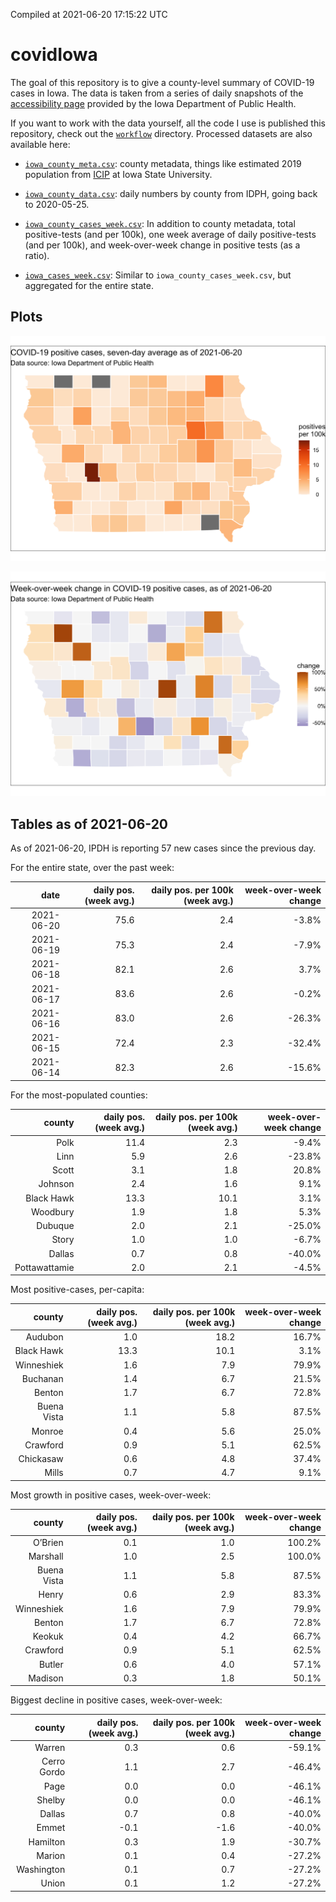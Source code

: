 Compiled at 2021-06-20 17:15:22 UTC

<!-- README.md is generated from README.Rmd. Please edit that file -->

# covidIowa

<!-- badges: start -->

<!-- badges: end -->

The goal of this repository is to give a county-level summary of
COVID-19 cases in Iowa. The data is taken from a series of daily
snapshots of the [accessibility
page](https://coronavirus.iowa.gov/pages/access) provided by the Iowa
Department of Public Health.

If you want to work with the data yourself, all the code I use is
published this repository, check out the [`workflow`](workflow)
directory. Processed datasets are also available here:

  - [`iowa_county_meta.csv`](https://raw.githubusercontent.com/ijlyttle/covidIowa/master/workflow/data/99-publish/iowa_county_meta.csv):
    county metadata, things like estimated 2019 population from
    [ICIP](https://www.icip.iastate.edu/tables/population/counties-estimates)
    at Iowa State University.

  - [`iowa_county_data.csv`](https://raw.githubusercontent.com/ijlyttle/covidIowa/master/workflow/data/99-publish/iowa_county_data.csv):
    daily numbers by county from IDPH, going back to 2020-05-25.

  - [`iowa_county_cases_week.csv`](https://raw.githubusercontent.com/ijlyttle/covidIowa/master/workflow/data/99-publish/iowa_county_data.csv):
    In addition to county metadata, total positive-tests (and per 100k),
    one week average of daily positive-tests (and per 100k), and
    week-over-week change in positive tests (as a ratio).

  - [`iowa_cases_week.csv`](https://raw.githubusercontent.com/ijlyttle/covidIowa/master/workflow/data/99-publish/iowa_cases_week.csv):
    Similar to `iowa_county_cases_week.csv`, but aggregated for the
    entire state.

## Plots

![](workflow/data/99-publish/iowa_cases.png)

![](workflow/data/99-publish/iowa_change.png)

## Tables as of 2021-06-20

As of 2021-06-20, IPDH is reporting 57 new cases since the previous day.

For the entire state, over the past week:

|       date | daily pos. (week avg.) | daily pos. per 100k (week avg.) | week-over-week change |
| ---------: | ---------------------: | ------------------------------: | --------------------: |
| 2021-06-20 |                   75.6 |                             2.4 |                \-3.8% |
| 2021-06-19 |                   75.3 |                             2.4 |                \-7.9% |
| 2021-06-18 |                   82.1 |                             2.6 |                  3.7% |
| 2021-06-17 |                   83.6 |                             2.6 |                \-0.2% |
| 2021-06-16 |                   83.0 |                             2.6 |               \-26.3% |
| 2021-06-15 |                   72.4 |                             2.3 |               \-32.4% |
| 2021-06-14 |                   82.3 |                             2.6 |               \-15.6% |

For the most-populated counties:

|        county | daily pos. (week avg.) | daily pos. per 100k (week avg.) | week-over-week change |
| ------------: | ---------------------: | ------------------------------: | --------------------: |
|          Polk |                   11.4 |                             2.3 |                \-9.4% |
|          Linn |                    5.9 |                             2.6 |               \-23.8% |
|         Scott |                    3.1 |                             1.8 |                 20.8% |
|       Johnson |                    2.4 |                             1.6 |                  9.1% |
|    Black Hawk |                   13.3 |                            10.1 |                  3.1% |
|      Woodbury |                    1.9 |                             1.8 |                  5.3% |
|       Dubuque |                    2.0 |                             2.1 |               \-25.0% |
|         Story |                    1.0 |                             1.0 |                \-6.7% |
|        Dallas |                    0.7 |                             0.8 |               \-40.0% |
| Pottawattamie |                    2.0 |                             2.1 |                \-4.5% |

Most positive-cases, per-capita:

|      county | daily pos. (week avg.) | daily pos. per 100k (week avg.) | week-over-week change |
| ----------: | ---------------------: | ------------------------------: | --------------------: |
|     Audubon |                    1.0 |                            18.2 |                 16.7% |
|  Black Hawk |                   13.3 |                            10.1 |                  3.1% |
|  Winneshiek |                    1.6 |                             7.9 |                 79.9% |
|    Buchanan |                    1.4 |                             6.7 |                 21.5% |
|      Benton |                    1.7 |                             6.7 |                 72.8% |
| Buena Vista |                    1.1 |                             5.8 |                 87.5% |
|      Monroe |                    0.4 |                             5.6 |                 25.0% |
|    Crawford |                    0.9 |                             5.1 |                 62.5% |
|   Chickasaw |                    0.6 |                             4.8 |                 37.4% |
|       Mills |                    0.7 |                             4.7 |                  9.1% |

Most growth in positive cases, week-over-week:

|      county | daily pos. (week avg.) | daily pos. per 100k (week avg.) | week-over-week change |
| ----------: | ---------------------: | ------------------------------: | --------------------: |
|     O’Brien |                    0.1 |                             1.0 |                100.2% |
|    Marshall |                    1.0 |                             2.5 |                100.0% |
| Buena Vista |                    1.1 |                             5.8 |                 87.5% |
|       Henry |                    0.6 |                             2.9 |                 83.3% |
|  Winneshiek |                    1.6 |                             7.9 |                 79.9% |
|      Benton |                    1.7 |                             6.7 |                 72.8% |
|      Keokuk |                    0.4 |                             4.2 |                 66.7% |
|    Crawford |                    0.9 |                             5.1 |                 62.5% |
|      Butler |                    0.6 |                             4.0 |                 57.1% |
|     Madison |                    0.3 |                             1.8 |                 50.1% |

Biggest decline in positive cases, week-over-week:

|      county | daily pos. (week avg.) | daily pos. per 100k (week avg.) | week-over-week change |
| ----------: | ---------------------: | ------------------------------: | --------------------: |
|      Warren |                    0.3 |                             0.6 |               \-59.1% |
| Cerro Gordo |                    1.1 |                             2.7 |               \-46.4% |
|        Page |                    0.0 |                             0.0 |               \-46.1% |
|      Shelby |                    0.0 |                             0.0 |               \-46.1% |
|      Dallas |                    0.7 |                             0.8 |               \-40.0% |
|       Emmet |                  \-0.1 |                           \-1.6 |               \-40.0% |
|    Hamilton |                    0.3 |                             1.9 |               \-30.7% |
|      Marion |                    0.1 |                             0.4 |               \-27.2% |
|  Washington |                    0.1 |                             0.7 |               \-27.2% |
|       Union |                    0.1 |                             1.2 |               \-27.2% |
